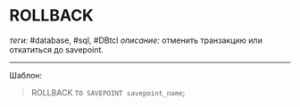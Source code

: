 # ROLLBACK
*теги:* #database, #sql, #DBtcl 
*описание:* отменить транзакцию или откатиться до savepoint.

---

Шаблон:
>ROLLBACK `TO SAVEPOINT savepoint_name`;

